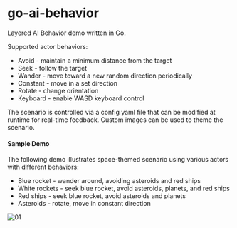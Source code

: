 go-ai-behavior
================

Layered AI Behavior demo written in Go.

Supported actor behaviors:
* Avoid - maintain a minimum distance from the target
* Seek - follow the target
* Wander - move toward a new random direction periodically
* Constant - move in a set direction
* Rotate - change orientation
* Keyboard - enable WASD keyboard control

The scenario is controlled via a config yaml file that can be modified at runtime for real-time feedback. Custom images can be used to theme the scenario.

#### Sample Demo ####
The following demo illustrates  space-themed scenario using various actors with different behaviors:
* Blue rocket - wander around, avoiding asteroids and red ships
* White rockets - seek blue rocket, avoid asteroids, planets, and red ships
* Red ships - seek blue rocket, avoid asteroids and planets
* Asteroids - rotate, move in constant direction

![01](/demos/space-theme.gif "01")